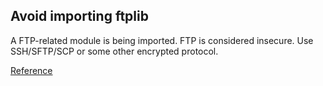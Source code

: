 ## Avoid importing ftplib

A FTP-related module is being imported. FTP is considered insecure. Use SSH/SFTP/SCP or some other encrypted protocol.

[Reference](https://docs.openstack.org/bandit/latest/api/bandit.blacklists.html#b402-import-ftplib)